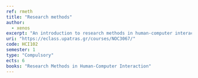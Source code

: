 ```yaml
---
ref: rmeth
title: "Research methods"
author: 
  - xenos
excerpt: "An introduction to research methods in human-computer interaction"
uri: "https://eclass.upatras.gr/courses/NOC3067/"
code: HCI102
semester: 1
type: "Compulsory"
ects: 6
books: "Research Methods in Human-Computer Interaction"
---
```

